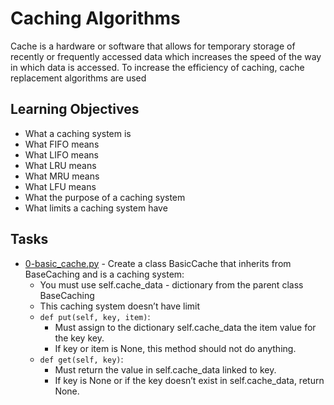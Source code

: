 # Caching Algorithms

Cache is a hardware or software that allows for temporary storage of recently or frequently accessed data which increases the speed of the way in which data is accessed. To increase the efficiency of caching, cache replacement algorithms are used

## Learning Objectives

* What a caching system is
* What FIFO means
* What LIFO means
* What LRU means
* What MRU means
* What LFU means
* What the purpose of a caching system
* What limits a caching system have

## Tasks

* [0-basic_cache.py](0-basic_cache.py) - Create a class BasicCache that inherits from BaseCaching and is a caching system:
  * You must use self.cache_data - dictionary from the parent class BaseCaching
  * This caching system doesn’t have limit
  * `def put(self, key, item)`:
    * Must assign to the dictionary self.cache_data the item value for the key key.
    * If key or item is None, this method should not do anything.
  * `def get(self, key)`:
    * Must return the value in self.cache_data linked to key.
    * If key is None or if the key doesn’t exist in self.cache_data, return None.
